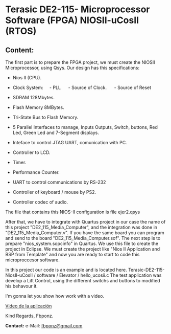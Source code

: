 # Terasic DE2-115- Microprocessor Software (FPGA) NIOSII-uCosII (RTOS)

## Content:
The first part is to prepare the FPGA project, we must create the NIOSII Microprocessor, using Qsys. Our design has this specifications:


- Nios II (CPU).

- Clock System:
 
  - PLL
  
  - Source of Clock.
  
  - Source of Reset

- SDRAM 128Mbytes.

- Flash Memory 8MBytes.

- Tri-State Bus to Flash Memory.

- 5 Parallel Interfaces to manage, Inputs Outputs, Switch, buttons, Red Led, Green Led and 7-Segment displays.

- Inteface to control JTAG UART, comunication with PC.

- Controller to LCD.

- Timer.

- Performance Counter.

- UART to control communications by RS-232

- Controller of keyboard / mouse by PS2.

- Controller codec of audio.

The file that contains this NIOS-II configuration is file ejer2.qsys

After that, we have to integrate with Quartus project in our case the name of this project "DE2_115_Media_Computer", and the integration was done in "DE2_115_Media_Computer.v". If you have the same board you can program and send to the board "DE2_115_Media_Computer.sof". The next step is to prepare "nios_system.sopcinfo" in Quartus. We use this file to create the project in Eclipse. We must create the project like "Nios II Application and BSP from Template" and now you are ready to start to code this microproccesor software.

In this project our code is an example and is located here.
Terasic-DE2-115-NiosII-uCosII / software / Elevator / hello_ucosii.c
The test application was develop a Lift Control, using the different switchs and buttons to modified his behavour it.

I'm gonna let you show how work with a video.

[Video de la aplicación](https://www.youtube.com/watch?v=zANU1Rv_bM0)

Kind Regards, Fbponz.

**Contact:** e-Mail: fbponz@gmail.com
